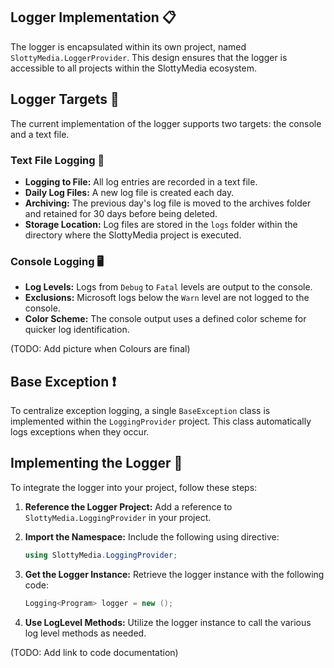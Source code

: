 ## Logger Implementation 📋

The logger is encapsulated within its own project, named `SlottyMedia.LoggerProvider`. This design ensures that the logger is accessible to all projects within the SlottyMedia ecosystem.

## Logger Targets 🎯

The current implementation of the logger supports two targets: the console and a text file.

### Text File Logging 📄

- **Logging to File:** All log entries are recorded in a text file.
- **Daily Log Files:** A new log file is created each day.
- **Archiving:** The previous day's log file is moved to the archives folder and retained for 30 days before being deleted.
- **Storage Location:** Log files are stored in the `logs` folder within the directory where the SlottyMedia project is executed.

### Console Logging 🖥️

- **Log Levels:** Logs from `Debug` to `Fatal` levels are output to the console.
- **Exclusions:** Microsoft logs below the `Warn` level are not logged to the console.
- **Color Scheme:** The console output uses a defined color scheme for quicker log identification.

(TODO: Add picture when Colours are final)

## Base Exception ❗

To centralize exception logging, a single `BaseException` class is implemented within the `LoggingProvider` project. This class automatically logs exceptions when they occur.

## Implementing the Logger 🚀

To integrate the logger into your project, follow these steps:

1. **Reference the Logger Project:** Add a reference to `SlottyMedia.LoggingProvider` in your project.
2. **Import the Namespace:** Include the following using directive:

    ```csharp
    using SlottyMedia.LoggingProvider;
    ```

3. **Get the Logger Instance:** Retrieve the logger instance with the following code:

    ```csharp
    Logging<Program> logger = new ();
    ```
    
4. **Use LogLevel Methods:** Utilize the logger instance to call the various log level methods as needed.

(TODO: Add link to code documentation)
